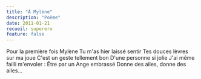 ```yaml
---
title: "À Mylène"
description: "Poème"
date: 2011-01-21
recueil: superero
feature: false
---
```


Pour la première fois Mylène
Tu m'as hier laissé sentir
Tes douces lèvres sur ma joue
C'est un geste tellement bon
D'une personne si jolie
J'ai même failli m'envoler :
Être par un Ange embrassé
Donne des ailes, donne des ailes...
